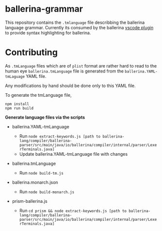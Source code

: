 # ballerina-grammar

This repository contains the `.tmlanguage` file describbing the ballerina language grammar. Currently its consumed by the ballerina [vscode plugin](https://github.com/ballerina-platform/plugin-vscode) to provide syntax highlighting for ballerina.

# Contributing

As `.tmLanguage` files which are of `plist` format are rather hard to read to the human eye `ballerina.tmLanguage` file is generated from the `ballerina.YAML-tmLaguage` YAML file.

Any modifications by hand should be done only to this YAML file.

To generate the tmLanguage file,

~~~
npm install
npm run build
~~~

**Generate language files via the scripts**

* ballerina.YAML-tmLanguage
    - Run `node extract-keywords.js [path to ballerina-lang/compiler/ballerina-parser/src/main/java/io/ballerina/compiler/internal/parser/LexerTerminals.java]`
    - Update ballerina.YAML-tmLanguage file with changes

* ballerina.tmLanguage
    - Run `node build-tm.js`

* ballerina.monarch.json
    - Run `node build-monarch.js`

* prism-ballerina.js
    - Run `cd prism && node extract-keywords.js [path to ballerina-lang/compiler/ballerina-parser/src/main/java/io/ballerina/compiler/internal/parser/LexerTerminals.java]`
